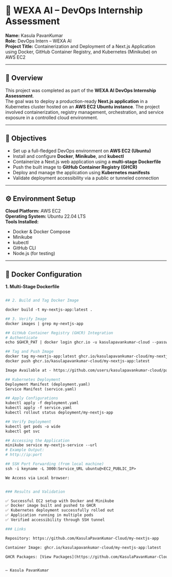 # 🚀 WEXA AI – DevOps Internship Assessment

**Name:** Kasula PavanKumar  
**Role:** DevOps Intern – WEXA AI  
**Project Title:** Containerization and Deployment of a Next.js Application using Docker, GitHub Container Registry, and Kubernetes (Minikube) on AWS EC2

---

## 📘 Overview
This project was completed as part of the **WEXA AI DevOps Internship Assessment**.  
The goal was to deploy a production-ready **Next.js application** in a Kubernetes cluster hosted on an **AWS EC2 Ubuntu instance**. The project involved containerization, registry management, orchestration, and service exposure in a controlled cloud environment.

---

## 🧩 Objectives
- Set up a full-fledged DevOps environment on **AWS EC2 (Ubuntu)**  
- Install and configure **Docker**, **Minikube**, and **kubectl**  
- Containerize a Next.js web application using a **multi-stage Dockerfile**  
- Push the built image to **GitHub Container Registry (GHCR)**  
- Deploy and manage the application using **Kubernetes manifests**  
- Validate deployment accessibility via a public or tunneled connection  

---

## ⚙️ Environment Setup

**Cloud Platform:** AWS EC2  
**Operating System:** Ubuntu 22.04 LTS  
**Tools Installed:**
- Docker & Docker Compose  
- Minikube  
- kubectl  
- GitHub CLI  
- Node.js (for testing)  

---

## 🐳 Docker Configuration

**1. Multi-Stage Dockerfile**
```dockerfile in repo

## 2. Build and Tag Docker Image

docker build -t my-nextjs-app:latest .

## 3. Verify Image
docker images | grep my-nextjs-app

## GitHub Container Registry (GHCR) Integration
# Authenticate
echo $GHCR_PAT | docker login ghcr.io -u kasulapavankumar-cloud --password-stdin

## Tag and Push Image
docker tag my-nextjs-app:latest ghcr.io/kasulapavankumar-cloud/my-nextjs-app:latest
docker push ghcr.io/kasulapavankumar-cloud/my-nextjs-app:latest

Image Available at - https://github.com/users/kasulapavankumar-cloud/packages/container/package/my-nextjs-app

## Kubernetes Deployment
Deployment Manifest (deployment.yaml)
Service Manifest (service.yaml)

## Apply Configurations
kubectl apply -f deployment.yaml
kubectl apply -f service.yaml
kubectl rollout status deployment/my-nextjs-app

## Verify Deployment
kubectl get pods -o wide
kubectl get svc

## Accessing the Application
minikube service my-nextjs-service --url
# Example Output:
# http://ip:port

## SSH Port Forwarding (from local machine)
ssh -i keyname -L 3000:Service_URL ubuntu@<EC2_PUBLIC_IP>

We Access via Local browser:


### Results and Validation

✅ Successful EC2 setup with Docker and Minikube
✅ Docker image built and pushed to GHCR
✅ Kubernetes deployment successfully rolled out
✅ Application running in multiple pods
✅ Verified accessibility through SSH tunnel

### Links

Repository: https://github.com/KasulaPavanKumar-Cloud/my-nextjs-app

Container Image: ghcr.io/kasulapavankumar-cloud/my-nextjs-app:latest

GHCR Packages: [View Packages](https://github.com/KasulaPavanKumar-Cloud?tab=packages)


— Kasula PavanKumar
